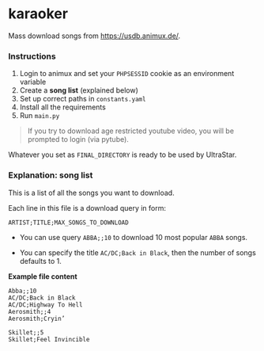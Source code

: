 # karaoker

Mass download songs from https://usdb.animux.de/.

### Instructions

1. Login to animux and set your `PHPSESSID` cookie as an environment variable
2. Create a **song list** (explained below)
3. Set up correct paths in `constants.yaml`
4. Install all the requirements
5. Run `main.py`

> If you try to download age restricted youtube video, you will be prompted to login (via pytube).

Whatever you set as `FINAL_DIRECTORY` is ready to be used by UltraStar.

### Explanation: song list

This is a list of all the songs you want to download.

Each line in this file is a download query in form:

```
ARTIST;TITLE;MAX_SONGS_TO_DOWNLOAD
```

* You can use query `ABBA;;10` to download 10 most popular `ABBA` songs.

* You can specify the title `AC/DC;Back in Black`, then the number of songs defaults to 1.

**Example file content**

```
Abba;;10
AC/DC;Back in Black
AC/DC;Highway To Hell
Aerosmith;;4
Aerosmith;Cryin’

Skillet;;5
Skillet;Feel Invincible
```



